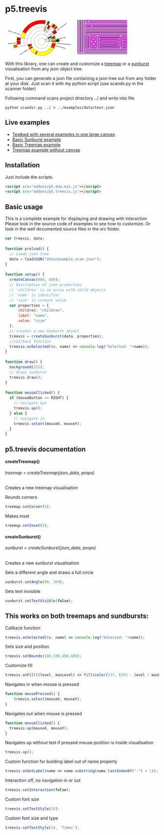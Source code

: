 # p5.treevis
![p5.treevis](p5treevis.png)

With this library, one can create and customize a [treemap](https://en.wikipedia.org/wiki/Treemapping) or a [sunburst](https://en.wikipedia.org/wiki/Pie_chart#Ring_chart_/_Sunburst_chart_/_Multilevel_pie_chart) visualisation from any json object tree.

First, you can generate a json file containing a json tree out from any folder at your disk. Just scan it with my python script (use scandir.py in the scanner folder)

Following command scans project directory ../ and write into file
```shell
python scandir.py ../ > ../examples/data/test.json
```

## Live examples
  + [Testbed with several examples in one large canvas](https://oth-aw.github.io/treevis/)
  + [Basic Sunburst example](https://oth-aw.github.io/treevis/examples/index_sunburst.html)
  + [Basic Treemap example](https://oth-aw.github.io/treevis/examples/)
  + [Treemap example without canvas](https://oth-aw.github.io/treevis/examples/index_div.html)
  
 
## Installation
Just include the scripts.
```html
<script src="addons/p5.dom.min.js"></script>
<script src="addons/p5.treevis.js"></script>
```

## Basic usage
This is a complete example for displaying and drawing with interaction
Please look in the source code of examples to see how to customize.
Or look in the well documented source files in the src folder.

```javascript
var treevis, data;

function preload() {
  // Loads json tree
  data = loadJSON("data/example_scan.json");
}

function setup() {
  createCanvas(800, 600);
  // Description of json properties
  // 'children' is an array with child objects
  // 'name' is identifier
  // 'size' is content value
  var properties = {
      children: "children",
      label: "name",
      value: "size"
  };
  // creates a new Sunburst object
  treevis = createSunburst(data, properties);
  //callback function
  treevis.onSelected((v, name) => console.log("Selected: "+name));
}

function draw() {
  background(255);
  // draws sunburst
  treevis.draw();
}

function mouseClicked() {
  if (mouseButton == RIGHT) {
    // navigate out
    treevis.up();
  } else {
    // navigate in
    treevis.select(mouseX, mouseY);
  }
}
```
## p5.treevis documentation

#### createTreemap()
###### treemap = createTreemap(json_data, props)
Creates a new treemap visualisation

Rounds corners
```javascript
treemap.setCorner(5);
```

Makes inset
```javascript
treemap.setInset(5);
```

#### createSunburst()
###### sunburst = createSunburst(json_data, props)
Creates a new sunburst visualisation

Sets a different angle and draws a full circle
```javascript
sunburst.setAngle(90, 360);
```
Sets text invisible
```javascript
sunburst.setTextVisible(false);
```

## This works on both treemaps and sundbursts:

Callback function
```javascript
treevis.onSelected((v, name) => console.log("Selected: "+name));
```

Sets size and position
```javascript
treevis.setBounds(100,100,400,400);
```

Customize fill
```javascript
treevis.onFill((level, maxLevel) => fill(color(237, (255 - level / maxLevel * 255) * 2 / 3, 255)));
```

Navigates in when mouse is pressed
```javascript
function mousePressed() {
    treevis.select(mouseX, mouseY);
}
```

Navigates out when mouse is pressed
```javascript
function mouseClicked() {
  treevis.up(mouseX, mouseY);
}
```

Navigates up without test if pressed mouse position is inside visualisation
```javascript
treevis.up();
```

Custom function for building label out of name property
```javascript
treevis.onGetLabel(name => name.substring(name.lastIndexOf("-") + 1));
```

Interaction off, no navigation in or out
```javascript
treevis.setInteraction(false);
```

Custom font size
```javascript
treevis.setTextStyle(14);
```

Custom font size and type
```javascript
treevis.setTextStyle(14, 'Times');
```
